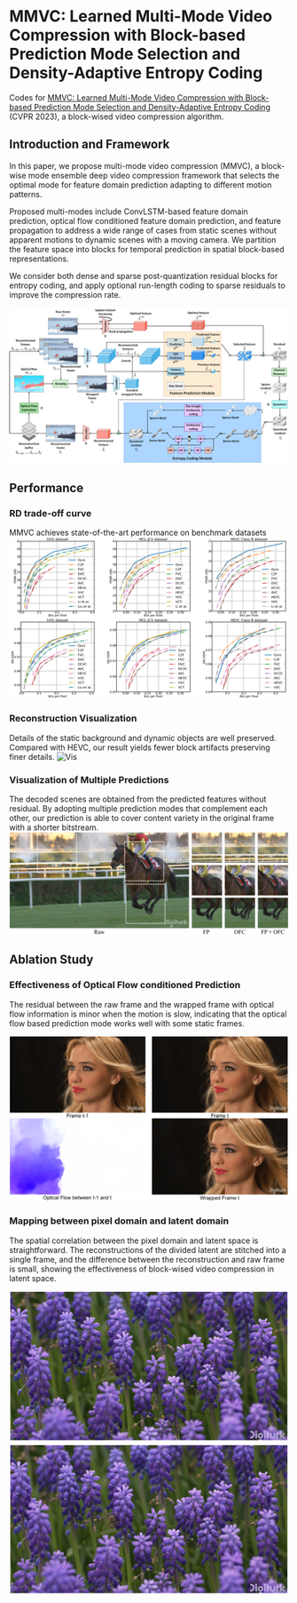 # MMVC: Learned Multi-Mode Video Compression with Block-based Prediction Mode Selection and Density-Adaptive Entropy Coding
Codes for [MMVC: Learned Multi-Mode Video Compression with Block-based Prediction Mode Selection and Density-Adaptive Entropy Coding](https://openaccess.thecvf.com/content/CVPR2023/papers/Liu_MMVC_Learned_Multi-Mode_Video_Compression_With_Block-Based_Prediction_Mode_Selection_CVPR_2023_paper.pdf) (CVPR 2023), a block-wised video compression algorithm.

## Introduction and Framework
In this paper, we propose multi-mode video compression (MMVC), a block-wise mode ensemble deep video compression framework that selects the optimal mode for feature domain prediction adapting to different motion patterns.

Proposed multi-modes include ConvLSTM-based feature domain prediction, optical flow conditioned feature domain prediction, and feature propagation to address a wide range of cases from static scenes without apparent motions to dynamic scenes with a moving camera. We partition the feature space into blocks for temporal prediction in spatial block-based representations.

We consider both dense and sparse post-quantization residual blocks for entropy coding, and apply optional run-length coding to sparse residuals to improve the compression rate.

![Flow chart](https://github.com/BowenL0218/MMVC_video_codec/blob/main/Images/Flowchart.png)

## Performance
### RD trade-off curve
MMVC achieves state-of-the-art performance on benchmark datasets
![Curve](https://github.com/BowenL0218/MMVC_video_codec/blob/main/Images/Curve.png)

### Reconstruction Visualization
Details of the static background and dynamic objects are well preserved. Compared with HEVC, our result yields fewer block artifacts preserving finer details.
![Vis](https://github.com/BowenL0218/MMVC_video_codec/blob/main/Images/Vis.png)

### Visualization of Multiple Predictions
The decoded scenes are obtained from the predicted features without residual. By adopting multiple prediction modes that complement each other, our prediction is able to cover content variety in the original frame with a shorter bitstream.
![Mode_sele](https://github.com/BowenL0218/MMVC_video_codec/blob/main/Images/Mode_sele.png)

## Ablation Study
### Effectiveness of Optical Flow conditioned Prediction
The residual between the raw frame and the wrapped frame with optical flow information is minor when the motion is slow, indicating that the optical flow based prediction mode works well with some static frames.

![OFC](https://github.com/BowenL0218/MMVC_video_codec/blob/main/Images/Opti_vis.png)

### Mapping between pixel domain and latent domain
The spatial correlation between the pixel domain and latent space is straightforward. The reconstructions of the divided latent are stitched into a single frame, and the difference between the reconstruction and raw frame is small, showing the effectiveness of block-wised video compression in latent space.

![Stit](https://github.com/BowenL0218/MMVC_video_codec/blob/main/Images/stitching.png)

